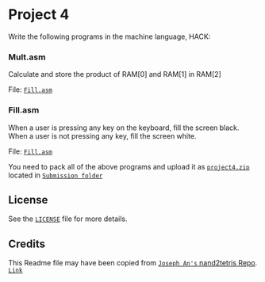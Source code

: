 # Project 4

Write the following programs in the machine language, HACK:

### Mult.asm
Calculate and store the product of RAM[0] and RAM[1] in RAM[2]

File: [`Fill.asm`](./mult/Mult.asm)

### Fill.asm
When a user is pressing any key on the keyboard, fill the screen black.
When a user is not pressing any key, fill the screen white.

File: [`Fill.asm`](./fill/Fill.asm)


You need to pack all of the above programs and upload it as [`project4.zip`](./Submission/project4.zip) located in [`Submission folder`](./Submission)


## License

See the [`LICENSE`](/LICENSE) file for more details.

## Credits

This Readme file may have been copied from [`Joseph An's` ](https://github.com/josephan)[nand2tetris Repo](https://github.com/josephan/nand2tetris). [`Link`](https://github.com/josephan/nand2tetris/blob/master/README.md)
